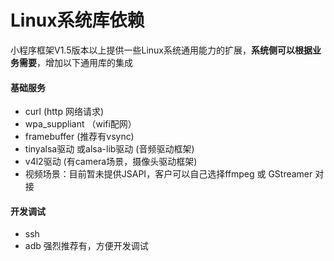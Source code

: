 # Linux系统库依赖

小程序框架V1.5版本以上提供一些Linux系统通用能力的扩展，**系统侧可以根据业务需要**，增加以下通用库的集成

#### 基础服务

- curl (http 网络请求)
- wpa_suppliant （wifi配网）
- framebuffer (推荐有vsync)
- tinyalsa驱动 或alsa-lib驱动 (音频驱动框架)
- v4l2驱动 (有camera场景，摄像头驱动框架)
- 视频场景：目前暂未提供JSAPI，客户可以自己选择ffmpeg 或 GStreamer 对接



#### 开发调试

- ssh 
- adb 强烈推荐有，方便开发调试